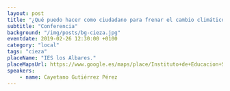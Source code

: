 ```yaml
---
layout: post
title: "¿Qué puedo hacer como ciudadano para frenar el cambio climático?"
subtitle: "Conferencia"
background: "/img/posts/bg-cieza.jpg"
eventdate: 2019-02-26 12:30:00 +0100
category: "local"
tags: "cieza"
placeName: "IES los Albares."
placeMapsUrl: https://www.google.es/maps/place/Instituto+de+Educacion+Secundaria+Los+Albares/@38.2408135,-1.419141,17z/data=!4m5!3m4!1s0xd646c32a96c863f:0x65af0677af39a2d8!8m2!3d38.2344967!4d-1.4051741?hl=en
speakers:
    - name: Cayetano Gutiérrez Pérez
---
```

